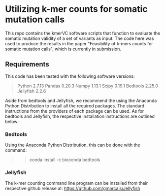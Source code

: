 # Utilizing k-mer counts for somatic mutation calls
This repo contains the kmerVC software scripts that function to evaluate the somatic mutation validity of a set of variants as input. The code here was used to produce the results in the paper "Feasibility of k-mers counts for somatic mutation calls", which is currently in submission.

## Requirements
This code has been tested with the following software versions:
> Python 2.7.13
> Pandas 0.20.3
> Numpy 1.13.1
> Scipy 0.19.1
> Bedtools 2.25.0
> Jellyfish 2.2.6

Aside from bedtools and Jellyfish, we recommend the using the Anaconda Python Distribution to install all the required packages. The standard instructions from the providers of each package can be used. As for bedtools and Jellyfish, the respective installation instructions are outlined below:

### Bedtools
Using the Anaconda Python Distribution, this can be done with the command:
>> conda install -c bioconda bedtools

### Jellyfish
The k-mer counting command line program can be installed from their respective github release at: https://github.com/gmarcais/Jellyfish

